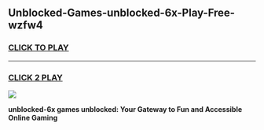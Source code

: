 
## Unblocked-Games-unblocked-6x-Play-Free-wzfw4
<h3>
<a href="https://premium76.site?title=unblocked-6x&ref=23A">CLICK TO PLAY</a></h3>
<hr>

<h3>
<a href="https://premium76.site?title=unblocked-6x&ref=23A">CLICK 2 PLAY</a>
  
</h3>

<a href="https://premium76.site?title=unblocked-6x&ref=23A"><img src="https://clearcache.store/games.png"></a>


**unblocked-6x games unblocked: Your Gateway to Fun and Accessible Online Gaming**
